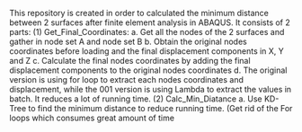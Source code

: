 This repository is created in order to calculated the minimum distance between 2 surfaces after finite element analysis in ABAQUS.
It consists of 2 parts: 
(1) Get_Final_Coordinates: 
  a. Get all the nodes of the 2 surfaces and gather in node set A and node set B
  b. Obtain the original nodes coordinates before loading and the final displacement components in X, Y and Z
  c. Calculate the final nodes coordinates by adding the final displacement components to the original nodes coordinates
  d. The original version is using for loop to extract each nodes coordinates and displacement, while the 001 version is using Lambda to extract the values in batch. It reduces a lot of running time.
(2) Calc_Min_Diatance
  a. Use KD-Tree to find the minimum distance to reduce running time. (Get rid of the For loops which consumes great amount of time
